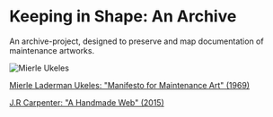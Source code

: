 <!DOCTYPE html>
<html>
<body>

<h1>Keeping in Shape: An Archive</h1>

<p>An archive-project, designed to preserve and map documentation of maintenance artworks.</p>

<img src="https://projects.mcah.columbia.edu/courses/fa/images/medium/kc_femart_ukeles_81.jpg" alt="Mierle Ukeles">

<p> <a target="_blank" href="https://queensmuseum.org/wp-content/uploads/2016/04/Ukeles-Manifesto-for-Maintenance-Art-1969.pdf">Mierle Laderman Ukeles: "Manifesto for Maintenance Art" (1969)</a></p>

<p> <a target="_blank" href="https://luckysoap.com/statements/handmadeweb.html">J.R Carpenter: "A Handmade Web" (2015)</a></p>

</body>
</html>
